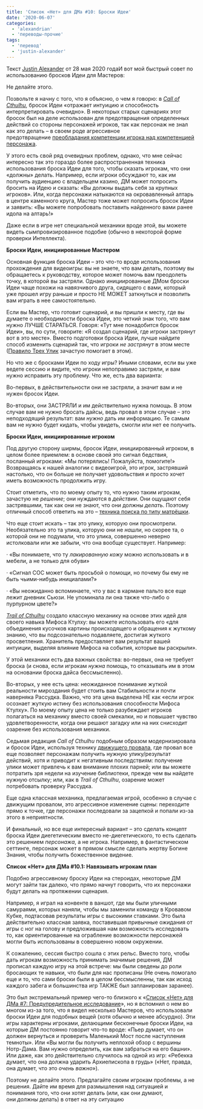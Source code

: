```yaml
---
title: 'Список «Нет» для ДМа #10: Броски Идеи'
date: '2020-06-07'
categories:
  - 'alexandrian'
  - 'переводы-прочие'
tags:
  - 'перевод'
  - 'justin-alexander'
---
```


Текст [Justin Alexander](https://vk.com/away.php?to=https://thealexandrian.net/about&cc_key=) от 28 мая 2020 годаИ вот мой быстрый совет по использованию бросков Идеи для Мастеров:

Не делайте этого.

Позвольте я начну с того, что я объясню, о чем я говорю: в *[Call of Cthulhu](https://vk.com/away.php?to=https%3A%2F%2Fthealexandrian.net%2Fwordpress%2F39221%2Froleplaying-games%2Fcall-of-cthulhu-5th-edition-revised-system-cheat-sheet)*, бросок Идеи «отражает интуицию и способность интерпретировать очевидно». В некоторых старых сценариях этот бросок был на деле использован для предотвращения определенных действий со стороны персонажей игроков, так как персонаж не знал как это делать – в своем роде агрессивное предотвращение [преобладания компетенции игрока над компетенцией персонажа](https://vk.com/away.php?to=https%3A%2F%2Fthealexandrian.net%2Fwordpress%2F4238%2Froleplaying-games%2Fthe-art-of-rulings).

У этого есть свой ряд очевидных проблем, однако, что мне сейчас интересно так это гораздо более распространенная техника использования броска Идеи для того, чтобы сказать игрокам, что они «должны» делать. Например, если игроки обсуждают то, как им получить аудиенцию с владельцем казино, ДМ может попросить бросить на Идею и сказать: «Вы должны выдать себя за крупных игроков». Или, когда персонажи натыкаются на окровавленный алтарь в центре каменного круга, Мастер тоже может попросить бросок Идеи и заявить: «Вы можете попробовать поставить найденного вами ранее идола на алтарь!»

Даже если в игре нет специальной механики вроде этой, вы можете видеть сымпровизированное подобие (обычно в некоторой форме проверки Интеллекта).

**Броски Идеи, инициированные Мастером**

Основная функция броска Идеи – это что-то вроде использования прохождения для видеоигры: вы не знаете, что вам делать, поэтому вы обращаетесь к руководству, которое может помочь вам преодолеть точку, в которой вы застряли. Однако инициированные ДМом броски Идеи чаще похожи на навязчивого друга, сидящего с вами, который уже прошел игру раньше и просто НЕ МОЖЕТ заткнуться и позволить вам играть в нее самостоятельно.

Если вы Мастер, что готовит сценарий, и вы пришли к месту, где вы думаете о необходимости броска Идеи, это четкий знак того, что вам нужно ЛУЧШЕ СТАРАТЬСЯ. Говоря: «Тут мне понадобится бросок Идеи», вы, по сути, говорите: «Я создал сценарий, где игроки застрянут вот в это месте». Вместо подготовки броска Идеи, лучше найдите способ изменить сценарий так, что игроки *не застрянут* в этом месте ([Правило Трех Улик](https://vk.com/away.php?to=https%3A%2F%2Fthealexandrian.net%2Fwordpress%2F1118%2Froleplaying-games%2Fthree-clue-rule) зачастую помогает в этом).

Но что же с бросками Идеи по ходу игры? Иными словами, если вы уже ведете сессию и видите, что игроки непоправимо застряли, и вам нужно исправить эту проблему. Что же, есть два варианта:

Во-первых, в действительности они не застряли, а значит вам и не нужен бросок Идеи.

Во-вторых, они ЗАСТРЯЛИ и им действительно нужна помощь. В этом случае вам не нужно бросать дайсы, ведь провал в этом случае – это неподходящий результат: вам *нужно* дать им информацию. Те самым вам не нужно будет кидать, чтобы увидеть, смогли или нет ее получить.

**Броски Идеи, инициированные игроком**

Под другую сторону ширмы, бросок Идеи, инициированный игроком, в целом более приемлем: в основе своей это сигнал бедствия, посланный игроками: «Мы потерялись! Пожалуйста, помогите!» Возвращаясь к нашей аналогии с видеоигрой, это игрок, застрявший настолько, что он больше не получает удовольствия и просто хочет иметь возможность продолжить игру.

Стоит отметить, что по моему опыту то, что нужно таким игрокам, зачастую не *решение*; они нуждаются в *действии*. Они ощущают себя застрявшими, так как они не знают, что они должны *делать*. Поэтому отличный способ ответить на это – [техника поиска по типу матрёшки](https://vk.com/away.php?to=https%3A%2F%2Fthealexandrian.net%2Fwordpress%2F38104%2Froleplaying-games%2Frandom-gm-tip-matryoshka-search-technique).

Что еще стоит искать – так это улику, которую они просмотрели. Необязательно это та улика, которую они не *нашли*, но скорее та, о которой они не подумали, что это улика, совершенно неверно истолковали или же забыли, что она вообще существует. Например:

· «Вы понимаете, что ту *лакированную кожу* можно использовать и в мебели, а не только для обуви»

· «Сигнал СОС может быть просьбой о помощи, но почему бы ему не быть чьими-нибудь инициалами?»

· «Вы неожиданно вспоминаете, что у вас в кармане пальто все еще лежит дневник Сьюзи. Не упоминала ли она также что-либо о пурпурном цвете?»

*[Trail of Cthulhu](https://vk.com/away.php?to=https%3A%2F%2Fthealexandrian.net%2Fwordpress%2F35587%2Froleplaying-games%2Ftrail-of-cthulhu-cheat-sheet)* создало классную механику на основе этих идей для своего навыка Мифоса Ктулху: вы можете использовать его «для объединения кусочков картины происходящего и обращения к жуткому знанию, что вы подсознательно подавляете, достигая жуткого просветления. Хранитель предоставляет вам результат вашей интуиции, выделяя влияние Мифоса на события, которые вы раскрыли».

У этой механики есть два важных свойства: во-первых, она не требует броска (и снова, если игрокам *нужна* помощь, то отказывать им в этом на основании броска дайса бессмысленно).

Во-вторых, у нее есть цена: неожиданное понимание жуткой реальности мироздания будет стоить вам Стабильности и почти наверняка Рассудка. Важно, что эта цена выделена НЕ как «если игрок осознает жуткую истину без использования способности Мифоса Ктулху». По моему опыту цена не только разубеждает игроков полагаться на механику вместо своей смекалки, но и повышает чувство удовлетворенности, когда они решают загадку или на них снисходит озарение без использования механики.

Седьмая редакция *Call of Cthulhu* подобным образом модернизировала и бросок Идеи, используя технику [движущего провала](https://vk.com/away.php?to=https%3A%2F%2Fthealexandrian.net%2Fwordpress%2F38140%2Froleplaying-games%2Fart-of-rulings-part-6-fictional-cleromancy), где провал все еще позволяет персонажам получить нужную улику/результат действий, хотя и приводит к негативным последствиям: получение улики может привлечь к вам внимание плохих парней; или вы можете потратить зря недели на изучение библиотеки, прежде чем вы найдете нужную отсылку; или, как в *Trail of Cthulhu*, озарение может потребовать проверку Рассудка.

Еще одна классная механика, предлагаемая игрой, особенно в случае с движущим провалом, это агрессивное изменение сцены: переходите прямо к точке, где персонажи последовали за зацепкой и попали из-за этого в неприятности.

И финальный, но все еще интересный вариант – это сделать концепт броска Идеи диегетическим вместо не-диегетического, то есть сделать это решением *персонажа*, а не игрока. Например, в фантастическом сеттинге, персонаж может в прямом смысле сделать жертву Богине Знания, чтобы получить божественное видение.

**Список «Нет» для ДМа #10.1: Навязывать игрокам план**

Подобно агрессивному броску Идеи на стероидах, некоторые ДМ могут зайти так далеко, что прямо начнут говорить, что их персонажи будут делать на протяжении сценария.

Например, я играл на конвенте в ваншот, где мы были уличными самураями, которых наняли, чтобы мы заменили команду в Кровавом Кубке, подтасовав результаты игры с высокими ставками. Это была действительно классная заявка, поставившая привычные ожидания от игры с ног на голову и предложившая нам возможность исследовать то, как ориентированные на ограбление возможности персонажей могли быть использованы в совершенно новом окружении.

К сожалению, сессия быстро сошла с этих рельс. Вместо того, чтобы дать игрокам возможность принимать значимые решения, ДМ прописал каждую игру на этой встрече: мы были сведены до роли бросающих те навыки, что были для нас прописаны (Не очень помогало еще и то, что сами броски были в целом бессмысленны, так как исход каждого забега и большинства игр ТАКЖЕ был запланирован заранее).

Это был экстремальный пример чего-то близкого к «[Список «Нет» для ДМа #7: Предупредительное исследование](https://vk.com/away.php?to=https%3A%2F%2Fthealexandrian.net%2Fwordpress%2F39682%2Froleplaying-games%2Fgm-dont-list-7-preempting-investigation)», но я вспомнил о нем во многом из-за того, что я видел несколько Мастеров, что использовали броски Идеи для подобных вещей (хотя обычно и менее абсурдно). Эти игры характерны игроками, делающими бесконечные броски Идеи, на которые ДМ постоянно говорит что-то вроде: «Пьер думает, что он должен вернуться и проверить Маленький Мост после наступления темноты». Или «Вы могли бы получить неплохой обзор с вершины Нотр-Дама. Вам нужно определить, как вам забраться на его башни». Или даже, как это действительно случилось на одной из игр: «Ребекка думает, что она должна ударить Архиепископа в грудь» («Нет, правда, она думает, что это *очень важно*»).

Поэтому не делайте этого. Предлагайте своим игрокам проблемы, а не решения. Дайте им время для размышления над ситуацией и понимания того, что они хотят делать (или, как они думают, они *должны* делать) в ответ на эту ситуацию
